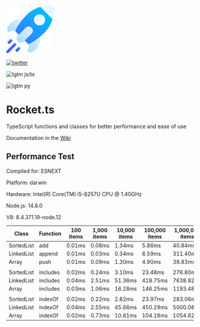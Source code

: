 <img src="https://raw.githubusercontent.com/Frank-Mayer/Rocket.ts/master/rocket.svg" width="128px">

[![twitter](https://img.shields.io/twitter/url?style=social&url=https%3A%2F%2Fgithub.com%2FFrank-Mayer%2FRocket.ts)](https://twitter.com/intent/tweet?text=Wow:&url=https%3A%2F%2Fgithub.com%2FFrank-Mayer%2FRocket.ts)

![lgtm js/ts](https://img.shields.io/lgtm/grade/javascript/github/Frank-Mayer/Rocket.ts.svg?logo=lgtm&logoWidth=18)

![lgtm py](https://img.shields.io/lgtm/grade/python/g/Frank-Mayer/Rocket.ts.svg?logo=lgtm&logoWidth=18)

# Rocket.ts

TypeScript functions and classes for better performance and ease of use

Documentation in the [Wiki](https://github.com/Frank-Mayer/Rocket.ts/wiki)

## Performance Test

 Compiled for: ESNEXT

 Platform: darwin

 Hardware: Intel(R) Core(TM) i5-8257U CPU @ 1.40GHz

 Node.js: 14.8.0

 V8: 8.4.371.19-node.12

| Class | Function | 100 items | 1,000 items | 10,000 items | 100,000 items | 1,000,000 items
|---|---|---|---|---|---|---
SortedList | add | 0.01ms | 0.08ms | 1.34ms | 5.86ms | 40.84ms
LinkedList | append | 0.01ms | 0.03ms | 0.34ms | 6.59ms | 311.40ms
Array | push | 0.01ms | 0.09ms | 1.30ms | 4.90ms | 38.83ms
| | | | | | | 
SortedList | includes | 0.02ms | 0.24ms | 3.10ms | 23.48ms | 276.80ms
LinkedList | includes | 0.04ms | 2.51ms | 51.36ms | 418.75ms | 7638.82ms
Array | includes | 0.03ms | 1.06ms | 16.28ms | 146.25ms | 1193.48ms
| | | | | | | 
SortedList | indexOf | 0.02ms | 0.22ms | 2.82ms | 23.97ms | 283.06ms
LinkedList | indexOf | 0.04ms | 2.55ms | 45.66ms | 450.29ms | 5000.08ms
Array | indexOf | 0.02ms | 0.73ms | 10.81ms | 104.18ms | 1054.62ms
